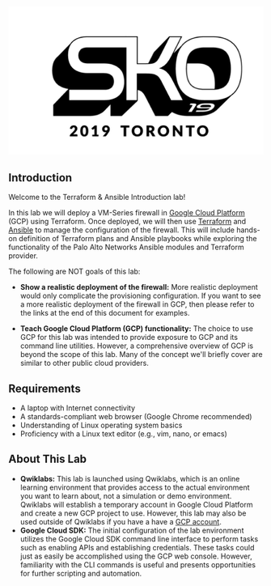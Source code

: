 ![SKO2019 Title](img/sko2019-logo.png)

## Introduction

Welcome to the Terraform & Ansible Introduction lab!

In this lab we will deploy a VM-Series firewall in [Google Cloud Platform](https://cloud.google.com) (GCP) using Terraform.  Once deployed, we will then use [Terraform](https://www.terraform.io) and [Ansible](https://www.ansible.com) to manage the configuration of the firewall.  This will include hands-on definition of Terraform plans and Ansible playbooks while exploring the functionality of the Palo Alto Networks Ansible modules and Terraform provider.

The following are NOT goals of this lab:

* __Show a realistic deployment of the firewall:__ More realistic deployment would only complicate the provisioning configuration. If you want to see a more realistic deployment of the firewall in GCP, then please refer to the links at the end of this document for examples.

* __Teach Google Cloud Platform (GCP) functionality:__ The choice to use GCP for this lab was intended to provide exposure to GCP and its command line utilities.  However, a comprehensive overview of GCP is beyond the scope of this lab.  Many of the concept we'll briefly cover are similar to other public cloud providers.

## Requirements

* A laptop with Internet connectivity
* A standards-compliant web browser (Google Chrome recommended)
* Understanding of Linux operating system basics
* Proficiency with a Linux text editor (e.g., vim, nano, or emacs)

## About This Lab

* __Qwiklabs:__ This lab is launched using Qwiklabs, which is an online learning environment that provides access to the actual environment you want to learn about, not a simulation or demo environment. Qwiklabs will establish a temporary account in Google Cloud Platform and create a new GCP project to use.  However, this lab may also be used outside of Qwiklabs if you have a have a [GCP account](https://cloud.google.com/free).
* __Google Cloud SDK:__ The initial configuration of the lab environment utilizes the Google Cloud SDK command line interface to perform tasks such as enabling APIs and establishing credentials.  These tasks could just as easily be accomplished using the GCP web console.  However, familiarity with the CLI commands is useful and presents opportunities for further scripting and automation.
